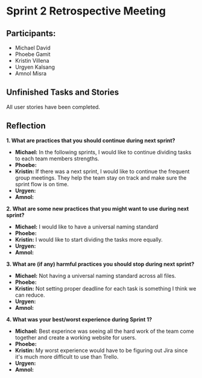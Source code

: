 # Sprint 2 Retrospective Meeting

## Participants: 
- Michael David
- Phoebe Gamit
- Kristin Villena
- Urgyen Kalsang
- Amnol Misra

## Unfinished Tasks and Stories 
  All user stories have been completed.

## Reflection
**1. What are practices that you should continue during next sprint?**
  - **Michael:** In the following sprints, I would like to continue dividing tasks to each team members strengths.
  - **Phoebe:** 
  - **Kristin:** If there was a next sprint, I would like to continue the frequent group meetings. They help the team stay on track and make sure the sprint flow is on time.
  - **Urgyen:** 
  - **Amnol:** 

**2. What are some new practices that you might want to use during next sprint?**
  - **Michael:** I would like to have a universal naming standard
  - **Phoebe:** 
  - **Kristin:** I would like to start dividing the tasks more equally. 
  - **Urgyen:** 
  - **Amnol:** 

**3. What are (if any) harmful practices you should stop during next sprint?**
  - **Michael:** Not having a universal naming standard across all files.
  - **Phoebe:** 
  - **Kristin:** Not setting proper deadline for each task is something I think we can reduce.  
  - **Urgyen:** 
  - **Amnol:** 

**4. What was your best/worst experience during Sprint 1?**
  - **Michael:** Best experince was seeing all the hard work of the team come together and  create a working website for users. 
  - **Phoebe:** 
  - **Kristin:** My worst experience would have to be figuring out Jira since it's much more difficult to use than Trello. 
  - **Urgyen:** 
  - **Amnol:**
